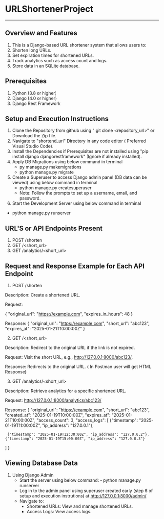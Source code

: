 # URLShortenerProject
--------------------------
Overview and Features
---------------------------
1. This is a Django-based URL shortener system that allows users to:
2. Shorten long URLs.
3. Set expiration times for shortened URLs.
4. Track analytics such as access count and logs.
5. Store data in an SQLite database.

Prerequisites
--------------
1. Python (3.8 or higher)
2. Django (4.0 or higher)
3. Django Rest Framework

Setup and Execution Instructions
---------------------------------
1. Clone the Repository from github using " git clone <repository_url>" or Download the Zip file. 
2. Navigate to "shortend_url" Directory in any code editor ( Preferred Visual Studio Code).
3. Install the Dependencies if Prerequisites are not installed using "pip install django djangorestframework" (Ignore if already installed).
4. Apply DB Migrations using below command in terminal
   - py manage.py makemigrations
   - python manage.py migrate
6. Create a Superuser to access Django admin panel (DB data can be viewed) using below command in terminal
   - python manage.py createsuperuser
   - Note: Follow the prompts to set up a username, email, and password.
7.  Start the Development Server using below command in terminal
   - python manage.py runserver

URL'S or API Endpoints Present
---------------------------
1. POST /shorten
2. GET  /<short_url>
3. GET /analytics/<short_url>


Request and Response Example for Each API Endpoint
----------------------------------------------
1. POST /shorten

Description: Create a shortened URL.

Request:

{
  "original_url": "https://example.com",
  "expires_in_hours": 48
}

Response:
{
  "original_url": "https://example.com",
  "short_url": "abc123",
  "expires_at": "2025-01-21T10:00:00Z"
}

2. GET /<short_url>   

Description: Redirect to the original URL if the link is not expired.

Request: Visit the short URL, e.g., http://127.0.0.1:8000/abc123/.

Response: Redirects to the original URL.  ( In Postman user will get HTML Response)

3. GET /analytics/<short_url>

Description: Retrieve analytics for a specific shortened URL.

Request: http://127.0.0.1:8000/analytics/abc123/

Response:
{
  "original_url": "https://example.com",
  "short_url": "abc123",
  "created_at": "2025-01-19T10:00:00Z",
  "expires_at": "2025-01-21T10:00:00Z",
  "access_count": 3,
  "access_logs": [
     {"timestamp": "2025-01-19T11:00:00Z", "ip_address": "127.0.0.1"}, 
     
     {"timestamp": "2025-01-19T12:30:00Z", "ip_address": "127.0.0.2"},
    {"timestamp": "2025-01-19T15:00:00Z", "ip_address": "127.0.0.3"}
  ]
}


Viewing Database Data
----------------------
1. Using Django Admin
    - Start the server using below command:
          - python manage.py runserver
     - Log in to the admin panel using superuser created early (step 6 of setup and execution instrutions) at http://127.0.0.1:8000/admin/
    - Navigate to:
        - Shortened URLs: View and manage shortened URLs.
        - Access Logs: View access logs.
   

   
    



